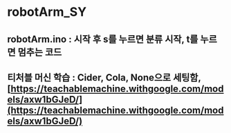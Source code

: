 # robotArm_SY

## robotArm.ino : 시작 후 s를 누르면 분류 시작, t를 누르면 멈추는 코드  

## 티처블 머신 학습 : Cider, Cola, None으로 세팅함, [https://teachablemachine.withgoogle.com/models/axw1bGJeD/](https://teachablemachine.withgoogle.com/models/axw1bGJeD/)  
